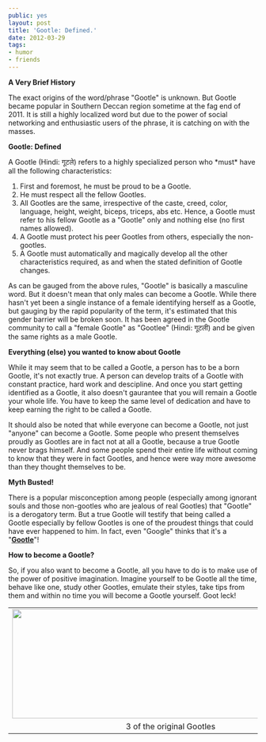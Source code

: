 ```yaml
---
public: yes
layout: post
title: 'Gootle: Defined.'
date: 2012-03-29
tags: 
- humor 
- friends 
---
```


**A Very Brief History**

The exact origins of the word/phrase "Gootle" is unknown. But Gootle became popular in Southern Deccan region sometime at the fag end of 2011. It is still a highly localized word but due to the power of social networking and enthusiastic users of the phrase, it is catching on with the masses.

**Gootle: Defined**

A Gootle (Hindi: गूटले) refers to a highly specialized person who \*must\* have all the following characteristics:

1. First and foremost, he must be proud to be a Gootle.
2. He must respect all the fellow Gootles.
3. All Gootles are the same, irrespective of the caste, creed, color, language, height, weight, biceps, triceps, abs etc. Hence, a Gootle must refer to his fellow Gootle as a "Gootle" only and nothing else (no first names allowed).
4. A Gootle must protect his peer Gootles from others, especially the non-gootles.
5. A Gootle must automatically and magically develop all the other characteristics required, as and when the stated definition of Gootle changes.

As can be gauged from the above rules, "Gootle" is basically a masculine word. But it doesn't mean that only males can become a Gootle. While there hasn't yet been a single instance of a female identifying herself as a Gootle, but gauging by the rapid popularity of the term, it's estimated that this gender barrier will be broken soon. It has been agreed in the Gootle community to call a "female Gootle" as "Gootlee" (Hindi: गूटली) and be given the same rights as a male Gootle.

**Everything (else) you wanted to know about Gootle**

While it may seem that to be called a Gootle, a person has to be a born Gootle, it's not exactly true. A person can develop traits of a Gootle with constant practice, hard work and descipline. And once you start getting identified as a Gootle, it also doesn't gaurantee that you will remain a Gootle your whole life. You have to keep the same level of dedication and have to keep earning the right to be called a Gootle.

It should also be noted that while everyone can become a Gootle, not just "anyone" can become a Gootle. Some people who present themselves proudly as Gootles are in fact not at all a Gootle, because a true Gootle never brags himself. And some people spend their entire life without coming to know that they were in fact Gootles, and hence were way more awesome than they thought themselves to be.

**Myth Busted!**

There is a popular misconception among people (especially among ignorant souls and those non-gootles who are jealous of real Gootles) that "Gootle" is a derogatory term. But a true Gootle will testify that being called a Gootle especially by fellow Gootles is one of the proudest things that could have ever happened to him. In fact, even "Google" thinks that it's a "**[Gootle](https://www.google.co.in/search?sourceid=chrome&ie=UTF-8&q=Gootle#hl=en&sclient=psy-ab&q=gootle&oq=gootle&aq=f&aqi=g-s4&aql=&gs_l=serp.3..0i10l4.7295l10161l0l10426l11l6l3l0l0l0l1892l3997l0j4j7-1j1l11l0.frgbld.&pbx=1&bav=on.2,or.r_gc.r_pw.r_cp.r_qf.,cf.osb&fp=ed1d85aac4a9b36c&biw=1366&bih=681)**"!

**How to become a Gootle?**

So, if you also want to become a Gootle, all you have to do is to make use of the power of positive imagination. Imagine yourself to be Gootle all the time, behave like one, study other Gootles, emulate their styles, take tips from them and within no time you will become a Gootle yourself. Goot leck!

<table align="center" cellpadding="0" cellspacing="0" class="tr-caption-container" style="margin-left: auto; margin-right: auto; text-align: center;"><tbody><tr><td style="text-align: center;"><a href="http://3.bp.blogspot.com/-pFTd0m9MCxM/T3ICKEimt3I/AAAAAAAAA3A/-9lHXHqMjPI/s1600/IMG_0561.png" imageanchor="1" style="margin-left: auto; margin-right: auto;"><img border="0" height="221" src="http://3.bp.blogspot.com/-pFTd0m9MCxM/T3ICKEimt3I/AAAAAAAAA3A/-9lHXHqMjPI/s640/IMG_0561.png" width="640"></a></td></tr><tr><td class="tr-caption" style="text-align: center;">3 of the original Gootles</td></tr></tbody></table>
